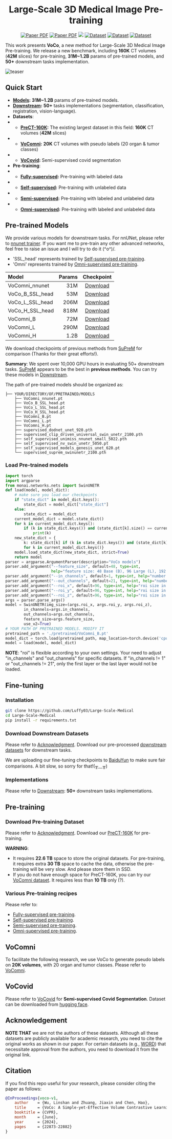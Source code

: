 <div align="center">
<h1>Large-Scale 3D Medical Image Pre-training</h1>

<a href="https://github.com/Luffy03/Large-Scale-Medical"><img src='https://img.shields.io/badge/arXiv-Preprint-red' alt='Paper PDF'></a>
<a href="https://openaccess.thecvf.com/content/CVPR2024/html/Wu_VoCo_A_Simple-yet-Effective_Volume_Contrastive_Learning_Framework_for_3D_Medical_CVPR_2024_paper.html"><img src='https://img.shields.io/badge/CVPR-Conference-red' alt='Paper PDF'></a>
<a href='https://huggingface.co/Luffy503/VoCo/tree/main'><img src='https://img.shields.io/badge/%F0%9F%A4%97%20Hugging%20Face-Models-blue'></a>
<a href='https://huggingface.co/datasets/Luffy503/PreCT-160K'><img src='https://img.shields.io/badge/Dataset-PreCT--160K-pink' alt='Dataset'></a>
<a href='https://huggingface.co/datasets/Luffy503/VoComni'><img src='https://img.shields.io/badge/Dataset-VoComni-pink' alt='Dataset'></a>
<a href='https://huggingface.co/datasets/Luffy503/VoCovid'><img src='https://img.shields.io/badge/Dataset-VoCovid-pink' alt='Dataset'></a>
</div>

This work presents **VoCo**, a new method for Large-Scale 3D Medical Image Pre-training. We release a new benchmark, including **160K** CT volumes (**42M** slices) for pre-training, **31M~1.2B** params of pre-trained models, and **50+** downstream tasks implementation.

![teaser](assets/data.png)

[//]: # (## News)

[//]: # ()
[//]: # (- **2024-10-14:** Paper, code, models, and datasets are all released.)

## Quick Start

- **[Models](https://huggingface.co/Luffy503/VoCo/tree/main):** **31M~1.2B** params of pre-trained models.
- **[Downstream](Downstream):** **50+** tasks implementations (segmentation, classification, registration, vision-language).
- **Datasets**:
- - **[PreCT-160K](https://huggingface.co/datasets/Luffy503/PreCT-160K):** The existing largest dataset in this field: **160K** CT volumes (**42M** slices)
- - **[VoComni](https://huggingface.co/datasets/Luffy503/VoComni):** **20K** CT volumes with pseudo labels (20 organ & tumor classes)
- - **[VoCovid](/Downstream/VoCOVID):** Semi-supervised covid segmentation
- **Pre-training**:
- - **[Fully-supervised](VoComni):** Pre-training with labeled data
- - **[Self-supervised](Self-supervised):** Pre-training with unlabeled data
- - **[Semi-supervised](Semi-supervised):** Pre-training with labeled and unlabeled data
- - **[Omni-supervised](Omni-supervised):** Pre-training with labeled and unlabeled data

## Pre-trained Models

We provide various models for downstream tasks. For nnUNet, please refer to [nnunet trainer](./Downstream/nnUNet). If you want me to pre-train any other advanced networks, feel free to raise an issue and I will try to do it (^o^)/.

- 'SSL_head' represents trained by [Self-supervised pre-training](./Self-supervised).
- 'Omni' represents trained by [Omni-supervised pre-training](./Omni-supervised). 

| Model           | Params |                                           Checkpoint                                           |
|:----------------|-------:|:----------------------------------------------------------------------------------------------:|
| VoComni_nnunet  |    31M | [Download](https://huggingface.co/Luffy503/VoCo/resolve/main/VoComni_nnunet.pt?download=true)  |
| VoCo_B_SSL_head |    53M | [Download](https://huggingface.co/Luffy503/VoCo/resolve/main/VoCo_B_SSL_head.pt?download=true) |
| VoCo_L_SSL_head |   206M | [Download](https://huggingface.co/Luffy503/VoCo/resolve/main/VoCo_L_SSL_head.pt?download=true) |
| VoCo_H_SSL_head |   818M | [Download](https://huggingface.co/Luffy503/VoCo/resolve/main/VoCo_H_SSL_head.pt?download=true) |
| VoComni_B       |    72M |    [Download](https://huggingface.co/Luffy503/VoCo/resolve/main/VoComni_B.pt?download=true)    |
| VoComni_L       |   290M |    [Download](https://huggingface.co/Luffy503/VoCo/resolve/main/VoComni_L.pt?download=true)    |
| VoComni_H       |   1.2B |    [Download](https://huggingface.co/Luffy503/VoCo/resolve/main/VoComni_H.pt?download=true)    |

We download checkpoints of previous methods from [SuPreM](https://github.com/MrGiovanni/SuPreM) for comparison (Thanks for their great efforts!).

**Summary**: We spent over 10,000 GPU hours in evaluating 50+ downstream tasks. [SuPreM](https://github.com/MrGiovanni/SuPreM) appears to be the best in **previous methods**. You can try these models in [Downstream](./Downstream).

The path of pre-trained models should be organized as:
```
├── YOUR/DIRECTORY/OF/PRETRAINED/MODELS
    ├── VoComni_nnunet.pt
    ├── VoCo_B_SSL_head.pt
    ├── VoCo_L_SSL_head.pt
    ├── VoCo_H_SSL_head.pt
    ├── VoComni_B.pt
    ├── VoComni_L.pt
    ├── VoComni_H.pt
    ├── supervised_dodnet_unet_920.pth
    ├── supervised_clip_driven_universal_swin_unetr_2100.pth
    ├── self_supervised_unimiss_nnunet_small_5022.pth
    ├── self_supervised_nv_swin_unetr_5050.pt
    ├── self_supervised_models_genesis_unet_620.pt
    └── supervised_suprem_swinunetr_2100.pth
```

### Load Pre-trained models
```python
import torch
import argparse
from monai.networks.nets import SwinUNETR
def load(model, model_dict):
    # make sure you load our checkpoints
    if "state_dict" in model_dict.keys():
        state_dict = model_dict["state_dict"]
    else:
        state_dict = model_dict
    current_model_dict = model.state_dict()
    for k in current_model_dict.keys():
        if (k in state_dict.keys()) and (state_dict[k].size() == current_model_dict[k].size()):
            print(k)
    new_state_dict = {
        k: state_dict[k] if (k in state_dict.keys()) and (state_dict[k].size() == current_model_dict[k].size()) else current_model_dict[k]
        for k in current_model_dict.keys()}
    model.load_state_dict(new_state_dict, strict=True)
    return model
parser = argparse.ArgumentParser(description="VoCo models")
parser.add_argument("--feature_size", default=48, type=int,
                    help="feature size: 48 Base (B), 96 Large (L), 192 Huge (H)")
parser.add_argument("--in_channels", default=1, type=int, help="number of input channels")
parser.add_argument("--out_channels", default=21, type=int, help="number of output channels")
parser.add_argument("--roi_x", default=96, type=int, help="roi size in x direction")
parser.add_argument("--roi_y", default=96, type=int, help="roi size in y direction")
parser.add_argument("--roi_z", default=96, type=int, help="roi size in z direction")
args = parser.parse_args()
model = SwinUNETR(img_size=(args.roi_x, args.roi_y, args.roi_z),
        in_channels=args.in_channels,
        out_channels=args.out_channels,
        feature_size=args.feature_size,
        use_v2=True)
# YOUR PATH OF PRETRAINED MODELS. MODIFY IT
pretrained_path = './pretrained/VoComni_B.pt'
model_dict = torch.load(pretrained_path, map_location=torch.device('cpu'))
model = load(model, model_dict)
```
**NOTE**: "roi" is flexible according to your own settings. Your need to adjust "in_channels" and "out_channels" for specific datasets. If "in_channels != 1" or "out_channels != 21", only the first layer or the last layer would not be loaded.

## Fine-tuning

### Installation

```bash
git clone https://github.com/Luffy03/Large-Scale-Medical
cd Large-Scale-Medical
pip install -r requirements.txt
```

### Download Downstream Datasets

Please refer to [Acknowledgment](#Acknowledgment). Download our pre-processed [downstream datasets](https://huggingface.co/datasets/Luffy503/VoCo_Downstream) for downstream tasks.

We are uploading our fine-tuning checkpoints to [BaiduYun](https://pan.baidu.com/s/1w75cJWoWfCt2FSjMDYl1FA?pwd=r1rp) to make sure fair comparisons. A bit slow, so sorry for that!(╥﹏╥)

### Implementations
Please refer to [Downstream](./Downstream): **50+** downstream tasks implementations.

## Pre-training <a name="Pre-training"></a>

### Download Pre-training Dataset

Please refer to [Acknowledgment](#Acknowledgment). Download our  [PreCT-160K](https://huggingface.co/datasets/Luffy503/PreCT-160K) for pre-training.

**WARNING**: 
- It requires **22.6 TB** space to store the original datasets. For pre-training, it requires extra **30 TB** space to cache the data, otherwise the pre-training will be very slow. And please store them in SSD.
- If you do not have enough space for PreCT-160K, you can try our [VoComni dataset](https://huggingface.co/datasets/Luffy503/VoComni). It requires less than **10 TB** only (?).

### Various Pre-training recipes

Please refer to:

- [Fully-supervised pre-training](./VoComni/).
- [Self-supervised pre-training](./Self-supervised/).
- [Semi-supervised pre-training](./Semi-supervised).
- [Omni-supervised pre-training](./Omni-supervised/). 


## VoComni

To facilitate the following research, we use VoCo to generate pseudo labels on **20K volumes**, with 20 organ and tumor classes. Please refer to [VoComni](./VoComni).

## VoCovid
Please refer to [VoCovid](Downstream/VoCOVID) for **Semi-supervised Covid Segmentation**. Dataset can be downloaded from [hugging face](https://huggingface.co/datasets/Luffy503/VoCovid).

## Acknowledgement <a name="Acknowledgment"></a>

 **NOTE THAT** we are not the authors of these datasets. Although all these datasets are publicly available for academic research, you need to cite the original works as shown in our paper. For certain datasets (e.g., [WORD](https://github.com/HiLab-git/WORD)) that necessitate approval from the authors, you need to download it from the original link.

## Citation

If you find this repo useful for your research, please consider citing the paper as follows:

```bibtex
@InProceedings{voco-v1,
    author    = {Wu, Linshan and Zhuang, Jiaxin and Chen, Hao},
    title     = {VoCo: A Simple-yet-Effective Volume Contrastive Learning Framework for 3D Medical Image Analysis},
    booktitle = {CVPR},
    month     = {June},
    year      = {2024},
    pages     = {22873-22882}
}
```
